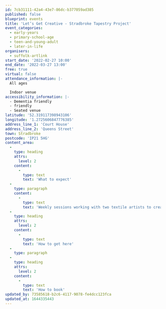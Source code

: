 ```yaml
---
id: 7cb31111-42a4-43e7-86dc-b377059ad385
published: false
blueprint: events
title: 'Let’s Get Creative - Stradbroke Tapestry Project'
event_categories:
  - early-years
  - primary-school-age
  - teen-and-young-adult
  - later-in-life
organisers:
  - suffolk-artlink
start_date: '2022-02-27 10:00'
end_date: '2022-03-27 13:00'
free: true
virtual: false
attendance_information: |-
  All ages

  Indoor venue
accessibility_information: |-
  - Dementia friendly
  - friendly 
  - Seated venue
latitude: '52.319117398943106'
longitude: '1.2725606847776385'
address_line_1: 'Court House'
address_line_2: 'Queens Street'
town: Stradbroke
postcode: 'IP21 5HG'
content_area:
  -
    type: heading
    attrs:
      level: 2
    content:
      -
        type: text
        text: 'What to expect'
  -
    type: paragraph
    content:
      -
        type: text
        text: 'Weekly sessions working with two textile artists to create a wall hanging to represent the village of Stradbroke.'
  -
    type: heading
    attrs:
      level: 2
    content:
      -
        type: text
        text: 'How to get here'
  -
    type: paragraph
  -
    type: heading
    attrs:
      level: 2
    content:
      -
        type: text
        text: 'How to book'
updated_by: 73585618-b2c6-4117-9078-fe4dcc123fca
updated_at: 1644335443
---
```

